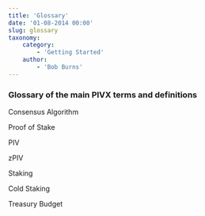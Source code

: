 ```yaml
---
title: 'Glossary'
date: '01-08-2014 00:00'
slug: glossary
taxonomy:
    category:
        - 'Getting Started'
    author:
        - 'Bob Burns'
---
```


### Glossary of the main PIVX terms and definitions

Consensus Algorithm

Proof of Stake

PIV

zPIV

Staking

Cold Staking

Treasury Budget